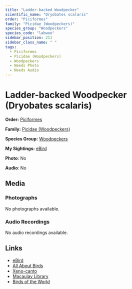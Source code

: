 ```yaml
---
title: "Ladder-backed Woodpecker"
scientific_name: "Dryobates scalaris"
order: "Piciformes"
family: "Picidae (Woodpeckers)"
species_group: "Woodpeckers"
species_code: "labwoo"
sidebar_position: 211
sidebar_class_name: " "
tags: 
  - Piciformes
  - Picidae (Woodpeckers)
  - Woodpeckers
  - Needs Photo
  - Needs Audio
---
```


# Ladder-backed Woodpecker (Dryobates scalaris)

**Order:** [Piciformes](/tags/piciformes)

**Family:** [Picidae (Woodpeckers)](/tags/picidae-woodpeckers)

**Species Group:** [Woodpeckers](/tags/woodpeckers)

**My Sightings:** [eBird](https://ebird.org/lifelist?r=world&time=life&spp=labwoo)

**Photo**: No 

**Audio**: No

## Media
### Photographs
No photographs available.

### Audio Recordings
No audio recordings available.

## Links
* [eBird](https://ebird.org/species/labwoo) 
* [All About Birds](https://www.allaboutbirds.org/guide/labwoo) 
* [Xeno-canto](https://www.xeno-canto.org/species/dryobates-scalaris) 
* [Macaulay Library](https://search.macaulaylibrary.org/catalog?taxonCode=labwoo&sort=rating_rank_desc)
* [Birds of the World](https://birdsoftheworld.org/bow/species/labwoo)
